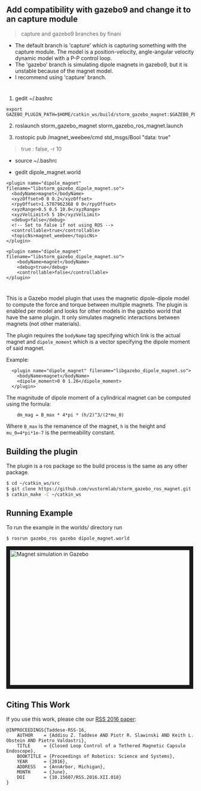 ## Add compatibility with gazebo9 and change it to an capture module
> capture and gazebo9 branches by finani
- The default branch is 'capture' which is capturing something with the capture module. The model is a position-velocity, angle-angular velocity dynamic model with a P-P control loop.
- The 'gazebo' branch is simulating dipole magnets in gazebo9, but it is unstable because of the magnet model.
- I recommend using 'capture' branch.

#

1. gedit ~/.bashrc
```
export GAZEBO_PLUGIN_PATH=$HOME/catkin_ws/build/storm_gazebo_magnet:$GAZEBO_PLUGIN_PATH
```
2. roslaunch storm_gazebo_magnet storm_gazebo_ros_magnet.launch

3. rostopic pub /magnet_weebee/cmd std_msgs/Bool "data: true"
> true : false, -r 10

- source ~/.bashrc

- gedit dipole_magnet.world
```
<plugin name="dipole_magnet" filename="libstorm_gazebo_dipole_magnet.so">
  <bodyName>magnet</bodyName>
  <xyzOffset>0 0 0.2</xyzOffset>
  <rpyOffset>1.5707962368 0 0</rpyOffset>
  <xyzRange>0.5 0.5 10.0</xyzRange>
  <xyzVelLimit>5 5 10</xyzVelLimit>
  <debug>false</debug>
  <!-- Set to false if not using ROS -->
  <controllable>true</controllable>
  <topicNs>magnet_weebee</topicNs>
</plugin>

<plugin name="dipole_magnet" filename="libstorm_gazebo_dipole_magnet.so">
    <bodyName>magnet</bodyName>
    <debug>true</debug>
    <controllable>false</controllable>
</plugin>
```

#

This is a Gazebo model plugin that uses the magnetic dipole-dipole model to compute the force and torque between multiple magnets. The plugin is enabled per model and looks for other models in the gazebo world that have the same plugin. It only simulates magnetic interactions between magnets (not other materials).

The plugin requires the `bodyName` tag specifying which link is the actual magnet and `dipole_moment` which is a vector specifying the dipole moment of said magnet.

Example:

      <plugin name="dipole_magnet" filename="libgazebo_dipole_magnet.so">
        <bodyName>magnet</bodyName>
        <dipole_moment>0 0 1.26</dipole_moment>
      </plugin>

The magnitude of dipole moment of a cylindrical magnet can be computed using the formula:

        dm_mag = B_max * 4*pi * (h/2)^3/(2*mu_0) 

Where `B_max` is the remanence of the magnet, `h` is the height and `mu_0=4*pi*1e-7` is the permeability constant.


## Building the plugin

The plugin is a ros package so the build process is the same as any other package.

```bash
$ cd ~/catkin_ws/src
$ git clone https://github.com/vustormlab/storm_gazebo_ros_magnet.git
$ catkin_make -C ~/catkin_ws
```

## Running Example

To run the example in the worlds/ directory run

```
$ rosrun gazebo_ros gazebo dipole_magnet.world
```

<a href="http://www.youtube.com/watch?feature=player_embedded&v=Lw2KfwgySWI" target="_blank"><img src="http://img.youtube.com/vi/Lw2KfwgySWI/0.jpg" 
alt="Magnet simulation in Gazebo" width="480" height="360" border="10" /></a>

## Citing This Work

If you use this work, please cite our [RSS 2016 paper](http://www.roboticsproceedings.org/rss12/p18.html):

```
@INPROCEEDINGS{Taddese-RSS-16, 
    AUTHOR    = {Addisu Z. Taddese AND Piotr R. Slawinski AND Keith L. Obstein AND Pietro Valdastri}, 
    TITLE     = {Closed Loop Control of a Tethered Magnetic Capsule Endoscope}, 
    BOOKTITLE = {Proceedings of Robotics: Science and Systems}, 
    YEAR      = {2016}, 
    ADDRESS   = {AnnArbor, Michigan}, 
    MONTH     = {June}, 
    DOI       = {10.15607/RSS.2016.XII.018} 
} 
```
